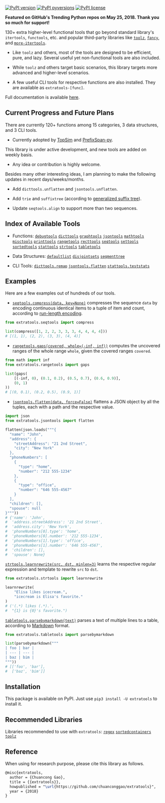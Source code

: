 [![PyPI version](https://img.shields.io/pypi/v/extratools.svg)](https://pypi.python.org/pypi/extratools/)
[![PyPI pyversions](https://img.shields.io/pypi/pyversions/extratools.svg)](https://pypi.python.org/pypi/extratools/)
[![PyPI license](https://img.shields.io/pypi/l/extratools.svg)](https://pypi.python.org/pypi/extratools/)

**Featured on GitHub's Trending Python repos on May 25, 2018. Thank you so much for support!**

130+ extra higher-level functional tools that go beyond standard library's `itertools`, `functools`, etc. and popular third-party libraries like [`toolz`](https://github.com/pytoolz/toolz), [`fancy`](https://github.com/Suor/funcy), and [`more-itertools`](https://github.com/erikrose/more-itertools).

- Like `toolz` and others, most of the tools are designed to be efficient, pure, and lazy. Several useful yet non-functional tools are also included.

- While `toolz` and others target basic scenarios, this library targets more advanced and higher-level scenarios.

- A few useful CLI tools for respective functions are also installed. They are available as `extratools-[func]`.

Full documentation is available [here](https://www.chuancong.site/extratools/).

## Current Progress and Future Plans

There are currently 120+ functions among 15 categories, 3 data structures, and 3 CLI tools.

- Currently adopted by [TopSim](https://github.com/chuanconggao/TopSim) and [PrefixSpan-py](https://github.com/chuanconggao/PrefixSpan-py).

This library is under active development, and new tools are added on weekly basis.

- Any idea or contribution is highly welcome.

Besides many other interesting ideas, I am planning to make the following updates in recent days/weeks/months.

- Add `dicttools.unflatten` and `jsontools.unflatten`.

- Add `trie` and `suffixtree` (according to [generalized suffix tree](https://en.wikipedia.org/wiki/Generalized_suffix_tree)).

- Update `seqtools.align` to support more than two sequences.

## Index of Available Tools

- Functions:
[`debugtools`](https://chuanconggao.github.io/extratools/functions/debugtools)
[`dicttools`](https://chuanconggao.github.io/extratools/functions/dicttools)
[`graphtools`](https://chuanconggao.github.io/extratools/functions/graphtools)
[`jsontools`](https://chuanconggao.github.io/extratools/functions/jsontools)
[`mathtools`](https://chuanconggao.github.io/extratools/functions/mathtools)
[`misctools`](https://chuanconggao.github.io/extratools/functions/misctools)
[`printtools`](https://chuanconggao.github.io/extratools/functions/printtools)
[`rangetools`](https://chuanconggao.github.io/extratools/functions/rangetools)
[`recttools`](https://chuanconggao.github.io/extratools/functions/recttools)
[`seqtools`](https://chuanconggao.github.io/extratools/functions/seqtools)
[`settools`](https://chuanconggao.github.io/extratools/functions/settools)
[`sortedtools`](https://chuanconggao.github.io/extratools/functions/sortedtools)
[`stattools`](https://chuanconggao.github.io/extratools/functions/stattools)
[`strtools`](https://chuanconggao.github.io/extratools/functions/strtools)
[`tabletools`](https://chuanconggao.github.io/extratools/functions/tabletools)

- Data Structures:
[`defaultlist`](https://chuanconggao.github.io/extratools/datastructures/defaultlist)
[`disjointsets`](https://chuanconggao.github.io/extratools/datastructures/disjointsets)
[`segmenttree`](https://chuanconggao.github.io/extratools/datastructures/segmenttree)

- CLI Tools:
[`dicttools.remap`](https://chuanconggao.github.io/extratools/cli)
[`jsontools.flatten`](https://chuanconggao.github.io/extratools/cli)
[`stattools.teststats`](https://chuanconggao.github.io/extratools/cli)

## Examples

Here are a few examples out of hundreds of our tools.

- [`seqtools.compress(data, key=None)`](https://chuanconggao.github.io/extratools/functions/seqtools/encode#compress) compresses the sequence `data` by encoding continuous identical items to a tuple of item and count, according to [run-length encoding](https://en.wikipedia.org/wiki/Run-length_encoding).

``` python
from extratools.seqtools import compress

list(compress([1, 2, 2, 3, 3, 3, 4, 4, 4, 4]))
# [(1, 1), (2, 2), (3, 3), (4, 4)]
```

- [`rangetools.gaps(covered, whole=(-inf, inf))`](https://chuanconggao.github.io/extratools/functions/rangetools#gaps) computes the uncovered ranges of the whole range `whole`, given the covered ranges `covered`.

``` python
from math import inf
from extratools.rangetools import gaps

list(gaps(
    [(-inf, 0), (0.1, 0.2), (0.5, 0.7), (0.6, 0.9)],
    (0, 1)
))
# [(0, 0.1), (0.2, 0.5), (0.9, 1)]
```

- [`jsontools.flatten(data, force=False)`](https://chuanconggao.github.io/extratools/functions/jsontools#flatten) flattens a JSON object by all the tuples, each with a path and the respective value.

``` python
import json
from extratools.jsontools import flatten

flatten(json.loads("""{
  "name": "John",
  "address": {
    "streetAddress": "21 2nd Street",
    "city": "New York"
  },
  "phoneNumbers": [
    {
      "type": "home",
      "number": "212 555-1234"
    },
    {
      "type": "office",
      "number": "646 555-4567"
    }
  ],
  "children": [],
  "spouse": null
}"""))
# {'name': 'John',
#  'address.streetAddress': '21 2nd Street',
#  'address.city': 'New York',
#  'phoneNumbers[0].type': 'home',
#  'phoneNumbers[0].number': '212 555-1234',
#  'phoneNumbers[1].type': 'office',
#  'phoneNumbers[1].number': '646 555-4567',
#  'children': [],
#  'spouse': None}
```

[`strtools.learnrewrite(src, dst, minlen=3)`](https://chuanconggao.github.io/extratools/functions/strtools#learnrewrite) learns the respective regular expression and template to rewrite `src` to `dst`.

``` python
from extratools.strtools import learnrewrite

learnrewrite(
    "Elisa likes icecream.",
    "icecream is Elisa's favorite."
)
# ('(.*) likes (.*).',
#  "{1} is {0}'s favorite.")
```

[`tabletools.parsebymarkdown(text)`](https://chuanconggao.github.io/extratools/functions/tabletools#parsebymarkdown) parses a text of multiple lines to a table, according to [Markdown](https://github.github.com/gfm/#tables-extension-) format.


``` python
from extratools.tabletools import parsebymarkdown

list(parsebymarkdown("""
| foo | bar |
| --- | --- |
| baz | bim |
"""))
# [['foo', 'bar'],
#  ['baz', 'bim']]
```

## Installation

This package is available on PyPI. Just use `pip3 install -U extratools` to install it.

## Recommended Libraries

Libraries recommended to use with `extratools`:
[`regex`](https://pypi.org/project/regex/) [`sortedcontainers`](http://www.grantjenks.com/docs/sortedcontainers/index.html) [`toolz`](https://github.com/pytoolz/toolz)

## Reference

When using for research purpose, please cite this library as follows.

``` tex
@misc{extratools,
  author = {Chuancong Gao},
  title = {{extratools}},
  howpublished = "\url{https://github.com/chuanconggao/extratools}",
  year = {2018}
}
```
